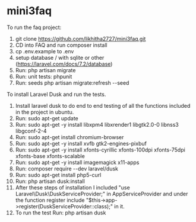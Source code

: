 
# mini3faq

To run the faq project:

1. git clone https://github.com/likhitha2727/mini3faq.git
2. CD into FAQ and run composer install
3. cp .env.example to .env
4. setup database / with sqlite or other (https://laravel.com/docs/7.2/database)
5. Run: php artisan migrate
6. Run: unit tests: phpunit
7. Run: seeds php artisan migrate:refresh --seed

To install Laravel Dusk and run the tests.

1. Install laravel dusk to do end to end testing of all the functions included in the project in ubuntu.
2. Run: sudo apt-get update 
3. Run: sudo apt-get -y install libxpm4 libxrender1 libgtk2.0-0 libnss3 libgconf-2-4 
4. Run: sudo apt-get install chromium-browser
5. Run: sudo apt-get -y install xvfb gtk2-engines-pixbuf 
6. Run: sudo apt-get -y install xfonts-cyrillic xfonts-100dpi xfonts-75dpi xfonts-base xfonts-scalable
7. Run: sudo apt-get -y install imagemagick x11-apps
8. Run: composer require --dev laravel/dusk
9. Run: sudo apt-get install php5-curl
10. Run: php artisan dusk:install
11. After these steps of installation I included "use Laravel\Dusk\DuskServiceProvider;" in AppServiceProvider and under the function register include "$this->app->register(DuskServiceProvider::class);" in it.
12. To run the test Run: php artisan dusk


